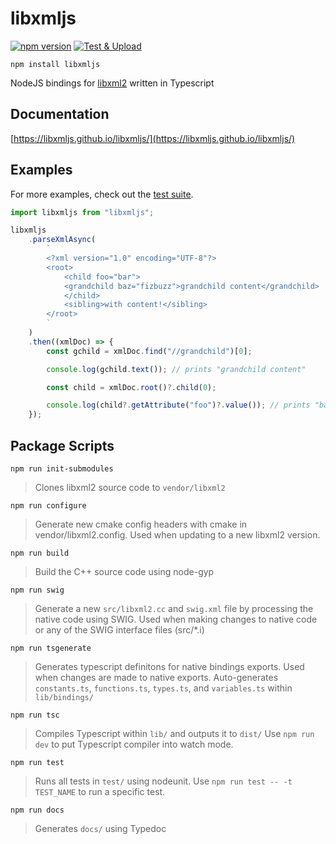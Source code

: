 # libxmljs

[![npm version](https://badge.fury.io/js/libxmljs.svg)](https://badge.fury.io/js/libxmljs)
[![Test & Upload](https://github.com/libxmljs/libxmljs/actions/workflows/test-deploy.yml/badge.svg)](https://github.com/libxmljs/libxmljs/actions/workflows/test-deploy.yml)

`npm install libxmljs`

NodeJS bindings for [libxml2](https://en.wikipedia.org/wiki/Libxml2) written in
Typescript

## Documentation

[https://libxmljs.github.io/libxmljs/](https://libxmljs.github.io/libxmljs/)

## Examples

For more examples, check out the [test suite](https://github.com/libxmljs/libxmljs/tree/master/test).

```javascript
import libxmljs from "libxmljs";

libxmljs
    .parseXmlAsync(
        `
        <?xml version="1.0" encoding="UTF-8"?>
        <root>
            <child foo="bar">
            <grandchild baz="fizbuzz">grandchild content</grandchild>
            </child>
            <sibling>with content!</sibling>
        </root>
        `
    )
    .then((xmlDoc) => {
        const gchild = xmlDoc.find("//grandchild")[0];

        console.log(gchild.text()); // prints "grandchild content"

        const child = xmlDoc.root()?.child(0);

        console.log(child?.getAttribute("foo")?.value()); // prints "bar"
    });
```

## Package Scripts

`npm run init-submodules`

> Clones libxml2 source code to `vendor/libxml2`

`npm run configure`

> Generate new cmake config headers with cmake in vendor/libxml2.config. Used when updating to a new libxml2 version.

`npm run build`

> Build the C++ source code using node-gyp

`npm run swig`

> Generate a new `src/libxml2.cc` and `swig.xml` file by processing the native code using SWIG. Used when making changes
> to native code or any of the SWIG interface files (src/\*.i)

`npm run tsgenerate`

> Generates typescript definitons for native bindings exports. Used when changes are made to native exports.
> Auto-generates `constants.ts`, `functions.ts`, `types.ts`, and `variables.ts` within `lib/bindings/`

`npm run tsc`

> Compiles Typescript within `lib/` and outputs it to `dist/` Use `npm run dev` to put Typescript compiler into watch
> mode.

`npm run test`

> Runs all tests in `test/` using nodeunit. Use `npm run test -- -t TEST_NAME` to run a specific test.

`npm run docs`

> Generates `docs/` using Typedoc
